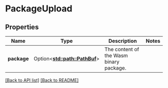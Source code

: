 # PackageUpload

## Properties

Name | Type | Description | Notes
------------ | ------------- | ------------- | -------------
**package** | Option<[**std::path::PathBuf**](StdpathPathBuf.md)> | The content of the Wasm binary package. | 

[[Back to API list]](../README.md#documentation-for-api-endpoints) [[Back to README]](../README.md)


